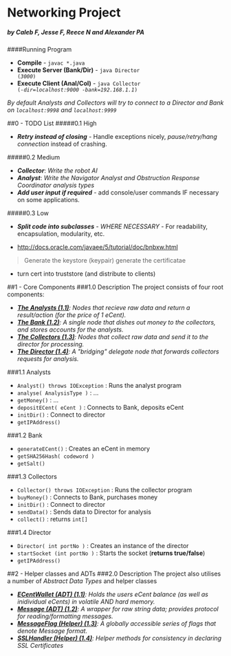 # Networking Project
##### by Caleb F, Jesse F, Reece N and Alexander PA

####Running Program
- **Compile** - <code>javac *.java</code>
- **Execute Server (Bank/Dir)** - <code>java Director (*3000*)</code>
- **Execute Client (Anal/Col)** - <code>java Collector (*-dir=localhost:9000* *-bank=192.168.1.1*)</code>

*By default Analysts and Collectors will try to connect to a Director and Bank on <code>localhost:9998</code> and <code>localhost:9999</code>*

##0 - TODO List
#####0.1 High
- ***Retry instead of closing*** - Handle exceptions nicely, *pause/retry/hang connection* instead of crashing.

#####0.2 Medium
- ***Collector***: *Write the robot AI*
- ***Analyst***: *Write the Navigator Analyst and Obstruction Response Coordinator analysis types*
- ***Add user input if required*** - add console/user commands IF necessary on some applications.

#####0.3 Low
- ***Split code into subclasses*** - *WHERE NECESSARY* - For readability, encapsulation, modularity, etc.

- http://docs.oracle.com/javaee/5/tutorial/doc/bnbxw.html
> Generate the keystore (keypair)
> generate the certificatae
- turn cert into truststore (and distribute to clients)

##1 - Core Components
###1.0 Description
The project consists of four root components:
- <i>**[The Analysts (1.1)](/Analyst.java)**: Nodes that recieve raw data and return a result/action (for the price of 1 eCent).</i>
- <i>**[The Bank (1.2)](/Bank.java)**: A single node that dishes out money to the collectors, and stores accounts for the analysts.</i>
- <i>**[The Collectors (1.3)](/Collector.java)**: Nodes that collect raw data and send it to the director for processing.</i>
- <i>**[The Director (1.4)](/Director.java)**: A "bridging" delegate node that forwards collectors requests for analysis.</i>

###1.1 Analysts
- <code>Analyst() throws IOException</code> : Runs the analyst program
- <code>analyse( AnalysisType )</code> : ...
- <code>getMoney()</code> : ...
- <code>depositECent( eCent )</code> : Connects to Bank, deposits eCent
- <code>initDir()</code> : Connect to director
- <code>getIPAddress()</code>

###1.2 Bank
- <code>generateECent()</code> : Creates an eCent in memory
- <code>getSHA256Hash( codeword )</code>
- <code>getSalt()</code>

###1.3 Collectors
- <code>Collector() throws IOException</code> : Runs the collector program
- <code>buyMoney()</code> : Connects to Bank, purchases money
- <code>initDir()</code> : Connect to director
- <code>sendData()</code> : Sends data to Director for analysis
- <code>collect()</code> : returns <code>int[]</code>

###1.4 Director
- <code>Director( int portNo )</code> : Creates an instance of the director
- <code>startSocket (int portNo )</code> : Starts the socket (**returns true/false**)
- <code>getIPAddress()</code>


##2 - Helper classes and ADTs
###2.0 Description
The project also utilises a number of *Abstract Data Types* and helper classes
- <i>**[ECentWallet (ADT) (1.1)](/lib/ECentWallet.java)**: Holds the users eCent balance (as well as inidividual eCents) in volatile AND hard memory.</i>
- <i>**[Message (ADT) (1.2)](/lib/Message.java)**: A wrapper for raw string data; provides protocol for reading/formatting messages.</i>
- <i>**[MessageFlag (Helper) (1.3)](/lib/MessageFlag.java)**: A globally accessible series of flags that denote Message format.</i>
- <i>**[SSLHandler (Helper) (1.4)](/lib/SSLHandler.java)**: Helper methods for consistency in declaring SSL Certificates</i>
